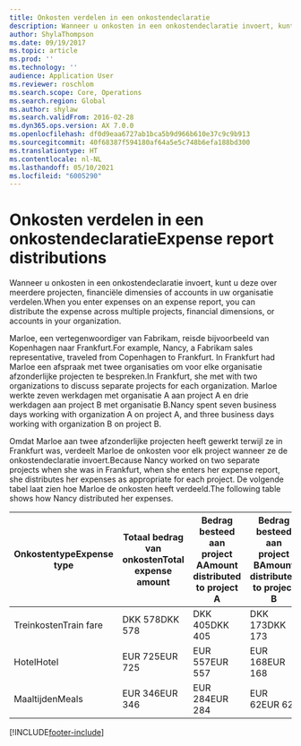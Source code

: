 ```yaml
---
title: Onkosten verdelen in een onkostendeclaratie
description: Wanneer u onkosten in een onkostendeclaratie invoert, kunt u deze over meerdere projecten, rechtspersonen of accounts in uw organisatie verdelen.
author: ShylaThompson
ms.date: 09/19/2017
ms.topic: article
ms.prod: ''
ms.technology: ''
audience: Application User
ms.reviewer: roschlom
ms.search.scope: Core, Operations
ms.search.region: Global
ms.author: shylaw
ms.search.validFrom: 2016-02-28
ms.dyn365.ops.version: AX 7.0.0
ms.openlocfilehash: df0d9eaa6727ab1bca5b9d966b610e37c9c9b913
ms.sourcegitcommit: 40f68387f594180af64a5e5c748b6efa188bd300
ms.translationtype: HT
ms.contentlocale: nl-NL
ms.lasthandoff: 05/10/2021
ms.locfileid: "6005290"
---
```

# <a name="expense-report-distributions"></a><span data-ttu-id="8709e-103">Onkosten verdelen in een onkostendeclaratie</span><span class="sxs-lookup"><span data-stu-id="8709e-103">Expense report distributions</span></span>

<span data-ttu-id="8709e-104">Wanneer u onkosten in een onkostendeclaratie invoert, kunt u deze over meerdere projecten, financiële dimensies of accounts in uw organisatie verdelen.</span><span class="sxs-lookup"><span data-stu-id="8709e-104">When you enter expenses on an expense report, you can distribute the expense across multiple projects, financial dimensions, or accounts in your organization.</span></span>

<span data-ttu-id="8709e-105">Marloe, een vertegenwoordiger van Fabrikam, reisde bijvoorbeeld van Kopenhagen naar Frankfurt.</span><span class="sxs-lookup"><span data-stu-id="8709e-105">For example, Nancy, a Fabrikam sales representative, traveled from Copenhagen to Frankfurt.</span></span> <span data-ttu-id="8709e-106">In Frankfurt had Marloe een afspraak met twee organisaties om voor elke organisatie afzonderlijke projecten te bespreken.</span><span class="sxs-lookup"><span data-stu-id="8709e-106">In Frankfurt, she met with two organizations to discuss separate projects for each organization.</span></span> <span data-ttu-id="8709e-107">Marloe werkte zeven werkdagen met organisatie A aan project A en drie werkdagen aan project B met organisatie B.</span><span class="sxs-lookup"><span data-stu-id="8709e-107">Nancy spent seven business days working with organization A on project A, and three business days working with organization B on project B.</span></span>

<span data-ttu-id="8709e-108">Omdat Marloe aan twee afzonderlijke projecten heeft gewerkt terwijl ze in Frankfurt was, verdeelt Marloe de onkosten voor elk project wanneer ze de onkostendeclaratie invoert.</span><span class="sxs-lookup"><span data-stu-id="8709e-108">Because Nancy worked on two separate projects when she was in Frankfurt, when she enters her expense report, she distributes her expenses as appropriate for each project.</span></span> <span data-ttu-id="8709e-109">De volgende tabel laat zien hoe Marloe de onkosten heeft verdeeld.</span><span class="sxs-lookup"><span data-stu-id="8709e-109">The following table shows how Nancy distributed her expenses.</span></span>


| <span data-ttu-id="8709e-110">Onkostentype</span><span class="sxs-lookup"><span data-stu-id="8709e-110">Expense type</span></span> | <span data-ttu-id="8709e-111">Totaal bedrag van onkosten</span><span class="sxs-lookup"><span data-stu-id="8709e-111">Total expense amount</span></span>|<span data-ttu-id="8709e-112">Bedrag besteed aan project A</span><span class="sxs-lookup"><span data-stu-id="8709e-112">Amount distributed to project A</span></span>| <span data-ttu-id="8709e-113">Bedrag besteed aan project B</span><span class="sxs-lookup"><span data-stu-id="8709e-113">Amount distributed to project B</span></span> |
|--------------|---------------------|-------------------------------|---------------------------------|
|<span data-ttu-id="8709e-114">Treinkosten</span><span class="sxs-lookup"><span data-stu-id="8709e-114">Train fare</span></span>   |<span data-ttu-id="8709e-115">DKK 578</span><span class="sxs-lookup"><span data-stu-id="8709e-115">DKK 578</span></span>              |<span data-ttu-id="8709e-116">DKK 405</span><span class="sxs-lookup"><span data-stu-id="8709e-116">DKK 405</span></span>                        |<span data-ttu-id="8709e-117">DKK 173</span><span class="sxs-lookup"><span data-stu-id="8709e-117">DKK 173</span></span>                          |
|<span data-ttu-id="8709e-118">Hotel</span><span class="sxs-lookup"><span data-stu-id="8709e-118">Hotel</span></span>         |<span data-ttu-id="8709e-119">EUR 725</span><span class="sxs-lookup"><span data-stu-id="8709e-119">EUR 725</span></span>              |<span data-ttu-id="8709e-120">EUR 557</span><span class="sxs-lookup"><span data-stu-id="8709e-120">EUR 557</span></span>                        |<span data-ttu-id="8709e-121">EUR 168</span><span class="sxs-lookup"><span data-stu-id="8709e-121">EUR 168</span></span>                          |
|<span data-ttu-id="8709e-122">Maaltijden</span><span class="sxs-lookup"><span data-stu-id="8709e-122">Meals</span></span>         |<span data-ttu-id="8709e-123">EUR 346</span><span class="sxs-lookup"><span data-stu-id="8709e-123">EUR 346</span></span>              |<span data-ttu-id="8709e-124">EUR 284</span><span class="sxs-lookup"><span data-stu-id="8709e-124">EUR 284</span></span>                        |<span data-ttu-id="8709e-125">EUR 62</span><span class="sxs-lookup"><span data-stu-id="8709e-125">EUR 62</span></span>                           |



[!INCLUDE[footer-include](../includes/footer-banner.md)]